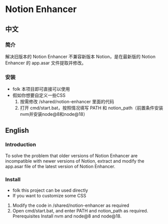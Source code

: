 # Notion Enhancer

## 中文

### 简介
解决旧版本的 Notion Enhancer 不兼容新版本 Notion，是在最新版的 Notion Enhancer 的 app.asar 文件提取并修改。

### 安装 
* folk 本项目即可直接可以使用
* 假如你想要自定义一些CSS
  1. 按需修改 /shared/notion-enhancer 里面的代码
  2. 打开 cmd/start.bat，按照情况填写 PATH 和 notion_path（前置条件安装nvm并安装node@8和node@18）

## English

### Introduction
To solve the problem that older versions of Notion Enhancer are incompatible with newer versions of Notion, extract and modify the app.asar file of the latest version of Notion Enhancer.

### Install
* folk this project can be used directly
* If you want to customize some CSS
1. Modify the code in /shared/notion-enhancer as required
2. Open cmd/start.bat, and enter PATH and notion_path as required. Prerequisites Install nvm and node@8 and node@18.
